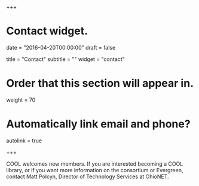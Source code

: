 +++
# Contact widget.

date = "2016-04-20T00:00:00"
draft = false

title = "Contact"
subtitle = ""
widget = "contact"

# Order that this section will appear in.
weight = 70

# Automatically link email and phone?
autolink = true

+++

COOL welcomes new members. If you are interested becoming a COOL library, or if you want more information on the consortium or Evergreen, contact Matt Polcyn, Director of Technology Services at OhioNET.